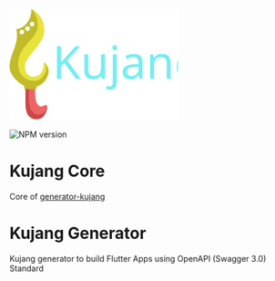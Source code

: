 ![Logo][kujang-logo]

![NPM version][npm-image]


# Kujang Core
Core of [generator-kujang]


# Kujang Generator
Kujang generator to build Flutter Apps using OpenAPI (Swagger 3.0) Standard


[kujang-cli]: https://github.com/bhangun/repo-assets/blob/master/kujang/snapshot/kujang-cli.png
[kujang-cli-end]: https://github.com/bhangun/repo-assets/blob/master/kujang/snapshot/end-cli.png
[kujang-logo]: https://raw.githubusercontent.com/bhangun/repo-assets/master/kujang/logo/kujang.svg
[generator-kujang]: https://www.npmjs.com/package/kujang-core
[npm-url]: https://www.npmjs.com/package/kujang-core
[npm-image]: https://badge.fury.io/js/kujang-core.svg

